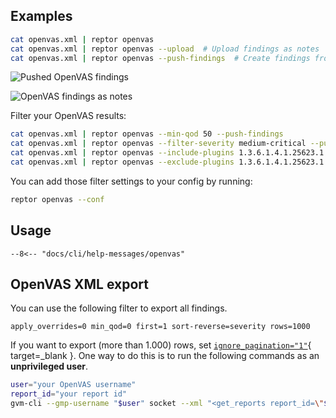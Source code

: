 ## Examples

```bash title="OpenVAS"
cat openvas.xml | reptor openvas
cat openvas.xml | reptor openvas --upload  # Upload findings as notes
cat openvas.xml | reptor openvas --push-findings  # Create findings from scan results
```

![Pushed OpenVAS findings](/cli/assets/openvas_uploaded_findings.png)

![OpenVAS findings as notes](/cli/assets/openvas_uploaded_notes.png)


Filter your OpenVAS results:

```bash title="OpenVAS Filter"
cat openvas.xml | reptor openvas --min-qod 50 --push-findings
cat openvas.xml | reptor openvas --filter-severity medium-critical --push-findings
cat openvas.xml | reptor openvas --include-plugins 1.3.6.1.4.1.25623.1.0.103674 --push-findings
cat openvas.xml | reptor openvas --exclude-plugins 1.3.6.1.4.1.25623.1.0.103674 --push-findings
```

You can add those filter settings to your config by running:

```bash title="OpenVAS conf"
reptor openvas --conf
```

## Usage
```
--8<-- "docs/cli/help-messages/openvas"
```

## OpenVAS XML export

You can use the following filter to export all findings.
```
apply_overrides=0 min_qod=0 first=1 sort-reverse=severity rows=1000
```

If you want to export (more than 1.000) rows, set [`ignore_pagination="1"`](https://forum.greenbone.net/t/export-all-scan-results-from-a-single-report-or-multiple-when-then-are-more-than-1000-results/12383/8){ target=_blank }. 
One way to do this is to run the following commands as an **unprivileged user**.

```bash title="Export findings as XML"
user="your OpenVAS username"
report_id="your report id"
gvm-cli --gmp-username "$user" socket --xml "<get_reports report_id=\"$report_id\" ignore_pagination=\"1\" details=\"1\" />"
```
